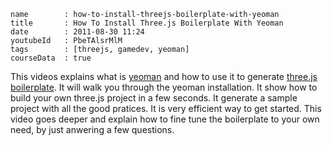 ```
name		: how-to-install-threejs-boilerplate-with-yeoman
title		: How To Install Three.js Boilerplate With Yeoman
date		: 2011-08-30 11:24
youtubeId	: PbeTAlsrMlM
tags		: [threejs, gamedev, yeoman]
courseData	: true
```

This videos explains what is
[yeoman](http://yeoman.io)
and how to use it to generate
[three.js boilerplate](http://jeromeetienne.github.io/threejsboilerplatebuilder/).
It will walk you through the yeoman installation.
It show how to build your own three.js project in a few seconds.
It generate a sample project with all the good pratices.
It is very efficient way to get started.
This video goes deeper and explain how to fine 
tune the boilerplate to your own need, by just anwering a few questions.